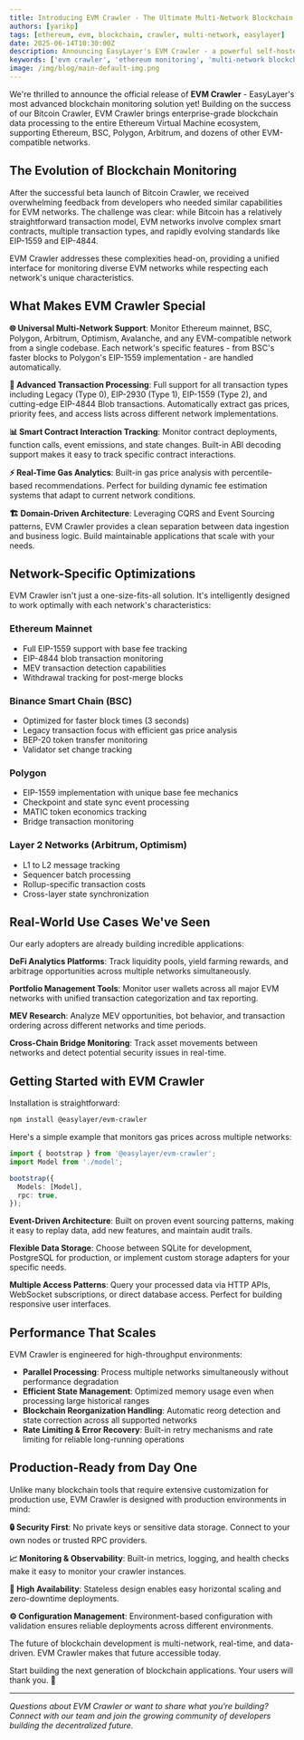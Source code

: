```yaml
---
title: Introducing EVM Crawler - The Ultimate Multi-Network Blockchain Monitoring Tool
authors: [yarikp]
tags: [ethereum, evm, blockchain, crawler, multi-network, easylayer]
date: 2025-06-14T10:30:00Z
description: Announcing EasyLayer's EVM Crawler - a powerful self-hosted solution for monitoring Ethereum, BSC, Polygon, and other EVM-compatible networks. Build sophisticated blockchain applications with real-time data processing.
keywords: ['evm crawler', 'ethereum monitoring', 'multi-network blockchain', 'polygon crawler', 'bsc monitoring', 'blockchain analytics', 'EasyLayer']
image: /img/blog/main-default-img.png
---
```


We're thrilled to announce the official release of **EVM Crawler** - EasyLayer's most advanced blockchain monitoring solution yet! Building on the success of our Bitcoin Crawler, EVM Crawler brings enterprise-grade blockchain data processing to the entire Ethereum Virtual Machine ecosystem, supporting Ethereum, BSC, Polygon, Arbitrum, and dozens of other EVM-compatible networks.

<!--truncate-->

## The Evolution of Blockchain Monitoring

After the successful beta launch of Bitcoin Crawler, we received overwhelming feedback from developers who needed similar capabilities for EVM networks. The challenge was clear: while Bitcoin has a relatively straightforward transaction model, EVM networks involve complex smart contracts, multiple transaction types, and rapidly evolving standards like EIP-1559 and EIP-4844.

EVM Crawler addresses these complexities head-on, providing a unified interface for monitoring diverse EVM networks while respecting each network's unique characteristics.

## What Makes EVM Crawler Special

**🌐 Universal Multi-Network Support**: Monitor Ethereum mainnet, BSC, Polygon, Arbitrum, Optimism, Avalanche, and any EVM-compatible network from a single codebase. Each network's specific features - from BSC's faster blocks to Polygon's EIP-1559 implementation - are handled automatically.

**🔄 Advanced Transaction Processing**: Full support for all transaction types including Legacy (Type 0), EIP-2930 (Type 1), EIP-1559 (Type 2), and cutting-edge EIP-4844 Blob transactions. Automatically extract gas prices, priority fees, and access lists across different network implementations.

**📊 Smart Contract Interaction Tracking**: Monitor contract deployments, function calls, event emissions, and state changes. Built-in ABI decoding support makes it easy to track specific contract interactions.

**⚡ Real-Time Gas Analytics**: Built-in gas price analysis with percentile-based recommendations. Perfect for building dynamic fee estimation systems that adapt to current network conditions.

**🏗 Domain-Driven Architecture**: Leveraging CQRS and Event Sourcing patterns, EVM Crawler provides a clean separation between data ingestion and business logic. Build maintainable applications that scale with your needs.

## Network-Specific Optimizations

EVM Crawler isn't just a one-size-fits-all solution. It's intelligently designed to work optimally with each network's characteristics:

### Ethereum Mainnet
- Full EIP-1559 support with base fee tracking
- EIP-4844 blob transaction monitoring
- MEV transaction detection capabilities
- Withdrawal tracking for post-merge blocks

### Binance Smart Chain (BSC)
- Optimized for faster block times (3 seconds)
- Legacy transaction focus with efficient gas price analysis
- BEP-20 token transfer monitoring
- Validator set change tracking

### Polygon
- EIP-1559 implementation with unique base fee mechanics
- Checkpoint and state sync event processing
- MATIC token economics tracking
- Bridge transaction monitoring

### Layer 2 Networks (Arbitrum, Optimism)
- L1 to L2 message tracking
- Sequencer batch processing
- Rollup-specific transaction costs
- Cross-layer state synchronization

## Real-World Use Cases We've Seen

Our early adopters are already building incredible applications:

**DeFi Analytics Platforms**: Track liquidity pools, yield farming rewards, and arbitrage opportunities across multiple networks simultaneously.

**Portfolio Management Tools**: Monitor user wallets across all major EVM networks with unified transaction categorization and tax reporting.

**MEV Research**: Analyze MEV opportunities, bot behavior, and transaction ordering across different networks and time periods.

**Cross-Chain Bridge Monitoring**: Track asset movements between networks and detect potential security issues in real-time.

## Getting Started with EVM Crawler

Installation is straightforward:

```bash
npm install @easylayer/evm-crawler
```

Here's a simple example that monitors gas prices across multiple networks:

```typescript
import { bootstrap } from '@easylayer/evm-crawler';
import Model from './model';

bootstrap({
  Models: [Model],
  rpc: true,
});
```

**Event-Driven Architecture**: Built on proven event sourcing patterns, making it easy to replay data, add new features, and maintain audit trails.

**Flexible Data Storage**: Choose between SQLite for development, PostgreSQL for production, or implement custom storage adapters for your specific needs.

**Multiple Access Patterns**: Query your processed data via HTTP APIs, WebSocket subscriptions, or direct database access. Perfect for building responsive user interfaces.

## Performance That Scales

EVM Crawler is engineered for high-throughput environments:

- **Parallel Processing**: Process multiple networks simultaneously without performance degradation
- **Efficient State Management**: Optimized memory usage even when processing large historical ranges
- **Blockchain Reorganization Handling**: Automatic reorg detection and state correction across all supported networks
- **Rate Limiting & Error Recovery**: Built-in retry mechanisms and rate limiting for reliable long-running operations

## Production-Ready from Day One

Unlike many blockchain tools that require extensive customization for production use, EVM Crawler is designed with production environments in mind:

**🔒 Security First**: No private keys or sensitive data storage. Connect to your own nodes or trusted RPC providers.

**📈 Monitoring & Observability**: Built-in metrics, logging, and health checks make it easy to monitor your crawler instances.

**🔄 High Availability**: Stateless design enables easy horizontal scaling and zero-downtime deployments.

**⚙️ Configuration Management**: Environment-based configuration with validation ensures reliable deployments across different environments.

The future of blockchain development is multi-network, real-time, and data-driven. EVM Crawler makes that future accessible today.

Start building the next generation of blockchain applications. Your users will thank you. 🚀

---

*Questions about EVM Crawler or want to share what you're building? Connect with our team and join the growing community of developers building the decentralized future.*